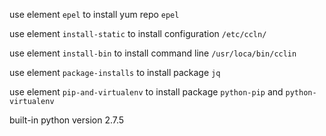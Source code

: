 use element `epel` to install yum repo `epel`

use element `install-static` to install configuration `/etc/ccln/`

use element `install-bin` to install command line `/usr/loca/bin/cclin`

use element `package-installs` to install package `jq`

use element `pip-and-virtualenv` to install package `python-pip` and `python-virtualenv`

built-in python version 2.7.5
